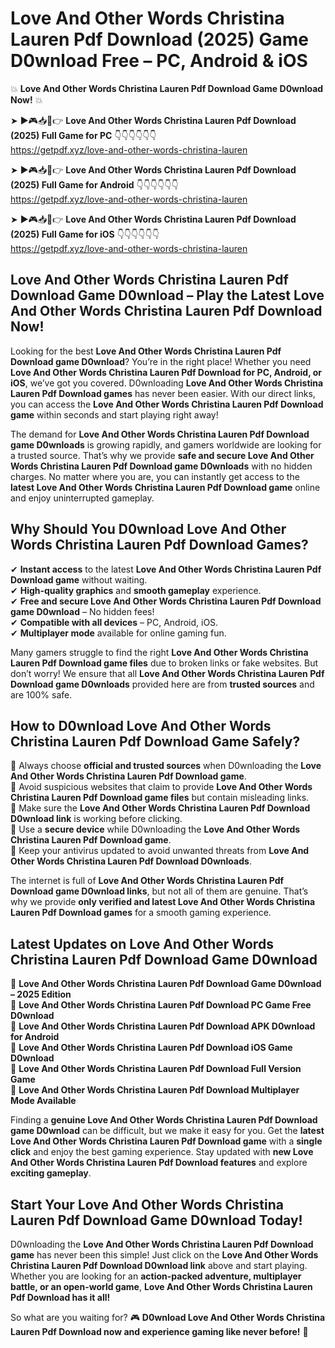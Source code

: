 # Love And Other Words Christina Lauren Pdf Download (2025) Game D0wnload Free – PC, Android & iOS

💥 **Love And Other Words Christina Lauren Pdf Download Game D0wnload Now!** 💥  

➤ ►🎮📥📱👉 **Love And Other Words Christina Lauren Pdf Download (2025) Full Game for PC** 👇👇👇👇👇👇  
https://getpdf.xyz/love-and-other-words-christina-lauren  

➤ ►🎮📥📱👉 **Love And Other Words Christina Lauren Pdf Download (2025) Full Game for Android** 👇👇👇👇👇👇  
https://getpdf.xyz/love-and-other-words-christina-lauren  

➤ ►🎮📥📱👉 **Love And Other Words Christina Lauren Pdf Download (2025) Full Game for iOS** 👇👇👇👇👇👇  
https://getpdf.xyz/love-and-other-words-christina-lauren  

## Love And Other Words Christina Lauren Pdf Download Game D0wnload – Play the Latest Love And Other Words Christina Lauren Pdf Download Now!

Looking for the best **Love And Other Words Christina Lauren Pdf Download game D0wnload**? You’re in the right place! Whether you need **Love And Other Words Christina Lauren Pdf Download for PC, Android, or iOS**, we’ve got you covered. D0wnloading **Love And Other Words Christina Lauren Pdf Download games** has never been easier. With our direct links, you can access the **Love And Other Words Christina Lauren Pdf Download game** within seconds and start playing right away!  

The demand for **Love And Other Words Christina Lauren Pdf Download game D0wnloads** is growing rapidly, and gamers worldwide are looking for a trusted source. That’s why we provide **safe and secure Love And Other Words Christina Lauren Pdf Download game D0wnloads** with no hidden charges. No matter where you are, you can instantly get access to the **latest Love And Other Words Christina Lauren Pdf Download game** online and enjoy uninterrupted gameplay.  

## **Why Should You D0wnload Love And Other Words Christina Lauren Pdf Download Games?**  

✔ **Instant access** to the latest **Love And Other Words Christina Lauren Pdf Download game** without waiting.  
✔ **High-quality graphics** and **smooth gameplay** experience.  
✔ **Free and secure Love And Other Words Christina Lauren Pdf Download game D0wnload** – No hidden fees!  
✔ **Compatible with all devices** – PC, Android, iOS.  
✔ **Multiplayer mode** available for online gaming fun.  

Many gamers struggle to find the right **Love And Other Words Christina Lauren Pdf Download game files** due to broken links or fake websites. But don’t worry! We ensure that all **Love And Other Words Christina Lauren Pdf Download game D0wnloads** provided here are from **trusted sources** and are 100% safe.  

## **How to D0wnload Love And Other Words Christina Lauren Pdf Download Game Safely?**  

📌 Always choose **official and trusted sources** when D0wnloading the **Love And Other Words Christina Lauren Pdf Download game**.  
📌 Avoid suspicious websites that claim to provide **Love And Other Words Christina Lauren Pdf Download game files** but contain misleading links.  
📌 Make sure the **Love And Other Words Christina Lauren Pdf Download D0wnload link** is working before clicking.  
📌 Use a **secure device** while D0wnloading the **Love And Other Words Christina Lauren Pdf Download game**.  
📌 Keep your antivirus updated to avoid unwanted threats from **Love And Other Words Christina Lauren Pdf Download D0wnloads**.  

The internet is full of **Love And Other Words Christina Lauren Pdf Download game D0wnload links**, but not all of them are genuine. That’s why we provide **only verified and latest Love And Other Words Christina Lauren Pdf Download games** for a smooth gaming experience.  

## **Latest Updates on Love And Other Words Christina Lauren Pdf Download Game D0wnload**  

🔹 **Love And Other Words Christina Lauren Pdf Download Game D0wnload – 2025 Edition**  
🔹 **Love And Other Words Christina Lauren Pdf Download PC Game Free D0wnload**  
🔹 **Love And Other Words Christina Lauren Pdf Download APK D0wnload for Android**  
🔹 **Love And Other Words Christina Lauren Pdf Download iOS Game D0wnload**  
🔹 **Love And Other Words Christina Lauren Pdf Download Full Version Game**  
🔹 **Love And Other Words Christina Lauren Pdf Download Multiplayer Mode Available**  

Finding a **genuine Love And Other Words Christina Lauren Pdf Download game D0wnload** can be difficult, but we make it easy for you. Get the **latest Love And Other Words Christina Lauren Pdf Download game** with a **single click** and enjoy the best gaming experience. Stay updated with **new Love And Other Words Christina Lauren Pdf Download features** and explore **exciting gameplay**.  

## **Start Your Love And Other Words Christina Lauren Pdf Download Game D0wnload Today!**  

D0wnloading the **Love And Other Words Christina Lauren Pdf Download game** has never been this simple! Just click on the **Love And Other Words Christina Lauren Pdf Download D0wnload link** above and start playing. Whether you are looking for an **action-packed adventure, multiplayer battle, or an open-world game**, **Love And Other Words Christina Lauren Pdf Download has it all!**  

So what are you waiting for? 🎮 **D0wnload Love And Other Words Christina Lauren Pdf Download now and experience gaming like never before!** 🚀  